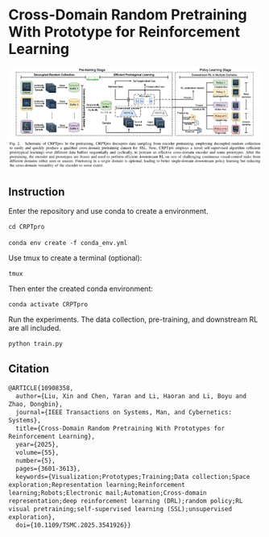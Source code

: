 # Cross-Domain Random Pretraining With Prototype for Reinforcement Learning



![Example Image](pipeline.png)

## Instruction

Enter the repository and use conda to create a environment.
```
cd CRPTpro

conda env create -f conda_env.yml
```

Use tmux to create a terminal (optional):
```
tmux
```

Then enter the created conda environment:

```
conda activate CRPTpro
```


Run the experiments. The data collection, pre-training, and downstream RL are all included.

```
python train.py
```




## Citation


```
@ARTICLE{10908358,
  author={Liu, Xin and Chen, Yaran and Li, Haoran and Li, Boyu and Zhao, Dongbin},
  journal={IEEE Transactions on Systems, Man, and Cybernetics: Systems}, 
  title={Cross-Domain Random Pretraining With Prototypes for Reinforcement Learning}, 
  year={2025},
  volume={55},
  number={5},
  pages={3601-3613},
  keywords={Visualization;Prototypes;Training;Data collection;Space exploration;Representation learning;Reinforcement learning;Robots;Electronic mail;Automation;Cross-domain representation;deep reinforcement learning (DRL);random policy;RL visual pretraining;self-supervised learning (SSL);unsupervised exploration},
  doi={10.1109/TSMC.2025.3541926}}
```
